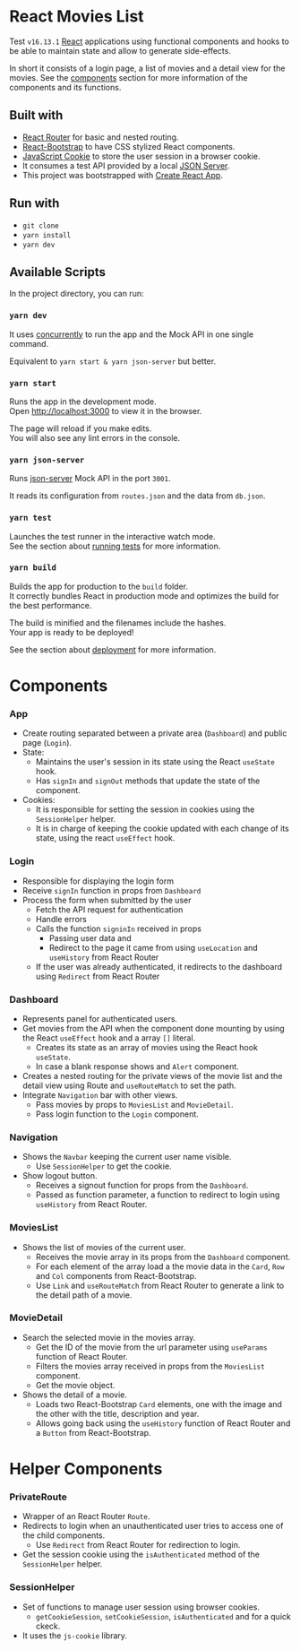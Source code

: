 # React Movies List

Test `v16.13.1` [React](https://github.com/facebook/react/) applications using functional components and hooks to be able to maintain state and allow to generate side-effects.

In short it consists of a login page, a list of movies and a detail view for the movies. See the [components](#Components) section for more information of the components and its functions.

## Built with

  - [React Router](https://github.com/ReactTraining/react-router) for basic and nested routing.
  - [React-Bootstrap](https://github.com/react-bootstrap/react-bootstrap) to have CSS stylized React components.
  - [JavaScript Cookie](https://github.com/js-cookie/js-cookie) to store the user session in a browser cookie.
  - It consumes a test API provided by a local [JSON Server](https://github.com/typicode/json-server).
  - This project was bootstrapped with [Create React App](https://github.com/facebook/create-react-app).

## Run with

  - `git clone`
  - `yarn install`
  - `yarn dev`

## Available Scripts

In the project directory, you can run:

### `yarn dev`

It uses [concurrently](https://github.com/kimmobrunfeldt/concurrently) to run the app and the Mock API in one single command.<br />

Equivalent to `yarn start & yarn json-server` but better.

### `yarn start`

Runs the app in the development mode.<br />
Open [http://localhost:3000](http://localhost:3000) to view it in the browser.

The page will reload if you make edits.<br />
You will also see any lint errors in the console.

### `yarn json-server`

Runs [json-server](https://github.com/typicode/json-server) Mock API in the port `3001`.<br />

It reads its configuration from `routes.json` and the data from `db.json`.

### `yarn test`

Launches the test runner in the interactive watch mode.<br />
See the section about [running tests](https://facebook.github.io/create-react-app/docs/running-tests) for more information.

### `yarn build`

Builds the app for production to the `build` folder.<br />
It correctly bundles React in production mode and optimizes the build for the best performance.

The build is minified and the filenames include the hashes.<br />
Your app is ready to be deployed!

See the section about [deployment](https://facebook.github.io/create-react-app/docs/deployment) for more information.


# Components

### App

- Create routing separated between a private area (`Dashboard`) and public page (`Login`).
- State:
  - Maintains the user's session in its state using the React `useState` hook.
  - Has `signIn` and `signOut` methods that update the state of the component.
- Cookies:
  - It is responsible for setting the session in cookies using the `SessionHelper` helper.
  - It is in charge of keeping the cookie updated with each change of its state, using the react `useEffect` hook.

### Login

- Responsible for displaying the login form
- Receive `signIn` function in props from `Dashboard`
- Process the form when submitted by the user
  - Fetch the API request for authentication
  - Handle errors
  - Calls the function `signinIn` received in props
    - Passing user data and
    - Redirect to the page it came from using `useLocation` and `useHistory` from React Router
  - If the user was already authenticated, it redirects to the dashboard using `Redirect` from React Router

### Dashboard

- Represents panel for authenticated users.
- Get movies from the API  when the component done mounting by using the React `useEffect` hook and a array `[]` literal.
  - Creates its state as an array of movies using the React hook `useState`.
  - In case a blank response shows and `Alert` component.
- Creates a nested routing for the private views of the movie list and the detail view using Route and `useRouteMatch` to set the path.
- Integrate `Navigation` bar with other views.
  - Pass movies by props to `MoviesList` and `MovieDetail`.
  - Pass login function to the `Login` component.

### Navigation

- Shows the `Navbar` keeping the current user name visible.
  - Use `SessionHelper` to get the cookie.
- Show logout button.
  - Receives a signout function for props from the `Dashboard`.
  - Passed as function parameter, a function to redirect to login using `useHistory` from React Router.

### MoviesList

- Shows the list of movies of the current user.
  - Receives the movie array in its props from the `Dashboard` component.
  - For each element of the array load a the movie data in the `Card`, `Row` and `Col` components from React-Bootstrap.
  - Use `Link` and `useRouteMatch` from React Router to generate a link to the detail path of a movie.

### MovieDetail

- Search the selected movie in the movies array.
  - Get the ID of the movie from the url parameter using `useParams` function of React Router.
  - Filters the movies array received in props from the `MoviesList` component.
  - Get the movie object.
- Shows the detail of a movie.
  - Loads two React-Bootstrap `Card` elements, one with the image and the other with the title, description and year.
  - Allows going back using the `useHistory` function of React Router and a `Button` from React-Bootstrap.

# Helper Components

### PrivateRoute
- Wrapper of an React Router `Route`.
- Redirects to login when an unauthenticated user tries to access one of the child components.
  - Use `Redirect` from React Router for redirection to login.
- Get the session cookie using the `isAuthenticated` method of the `SessionHelper` helper.

### SessionHelper
- Set of functions to manage user session using browser cookies.
  - `getCookieSession`, `setCookieSession`, `isAuthenticated` and for a quick ckeck.
- It uses the `js-cookie` library.